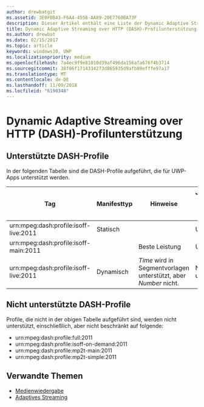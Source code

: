 ```yaml
---
author: drewbatgit
ms.assetid: 3E0FBB43-F6A4-4558-AA89-20E7760BA73F
description: Dieser Artikel enthält eine Liste der Dynamic Adaptive Streaming over HTTP (DASH)-Profile, die für UWP-Apps unterstützt werden.
title: Dynamic Adaptive Streaming over HTTP (DASH)-Profilunterstützung
ms.author: drewbat
ms.date: 02/15/2017
ms.topic: article
keywords: windows10, UWP
ms.localizationpriority: medium
ms.openlocfilehash: 7a4ec9f9e81010d39af496da156afa676f4b3714
ms.sourcegitcommit: 38f06f1714334273d865935d9afb80efffe97a17
ms.translationtype: MT
ms.contentlocale: de-DE
ms.lasthandoff: 11/09/2018
ms.locfileid: "6190348"
---
```

# <a name="dynamic-adaptive-streaming-over-http-dash-profile-support"></a>Dynamic Adaptive Streaming over HTTP (DASH)-Profilunterstützung


## <a name="supported-dash-profiles"></a>Unterstützte DASH-Profile
In der folgenden Tabelle sind die DASH-Profile aufgeführt, die für UWP-Apps unterstützt werden.

|Tag | Manifesttyp | Hinweise|Juliversion von Windows 10|Windows 10, Version 1511|Windows 10, Version 1607 |Windows 10, Version 1607 |Windows 10, Version 1703|
|----------------|------|-------|-----------|--------------|---------|-------|--------|
|urn:mpeg&#58;dash:profile:isoff-live:2011 | Statisch |     |Unterstützt            |  Unterstützt              | Unterstützt        |Unterstützt| Unterstützt|
|urn:mpeg&#58;dash:profile:isoff-main:2011 |        | Beste Leistung | Unterstützt            |  Unterstützt              | Unterstützt        |Unterstützt| Unterstützt|
|urn:mpeg&#58;dash:profile:isoff-live:2011 | Dynamisch | $Time$ wird in Segmentvorlagen unterstützt, aber $Number$ nicht. | Nicht unterstützt            | Nicht unterstützt              | Nicht unterstützt        |Nicht unterstützt| Unterstützt|


## <a name="unsupported-dash-profiles"></a>Nicht unterstützte DASH-Profile
Profile, die nicht in der obigen Tabelle aufgeführt sind, werden nicht unterstützt, einschließlich, aber nicht beschränkt auf folgende:

* urn:mpeg&#58;dash:profile:full:2011
* urn:mpeg&#58;dash:profile:isoff-on-demand:2011
* urn:mpeg&#58;dash:profile:mp2t-main:2011
* urn:mpeg&#58;dash:profile:mp2t-simple:2011


## <a name="related-topics"></a>Verwandte Themen

* [Medienwiedergabe](media-playback.md)
* [Adaptives Streaming](adaptive-streaming.md)
 

 




